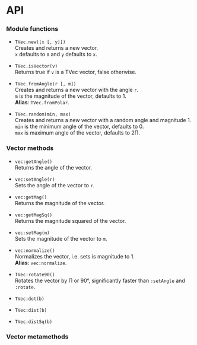 # API
### Module functions
* `TVec.new([x [, y]])` <br/>
Creates and returns a new vector. <br/>
`x` defaults to `0` and `y` defaults to `x`. <br/>

* `TVec.isVector(v)` <br/>
Returns true if `v` is a TVec vector, false otherwise. <br/>

* `TVec.fromAngle(r [, m])` <br/>
Creates and returns a new vector with the angle `r`. <br/>
`m` is the magnitude of the vector, defaults to 1. <br/>
**Alias**: `TVec.fromPolar`. <br/>

* `TVec.random(min, max)` <br/>
Creates and returns a new vector with a random angle and magnitude 1. <br/>
`min` is the minimum angle of the vector, defaults to 0. <br/>
`max` is maximum angle of the vector, defaults to 2Π. <br/>


### Vector methods
* `vec:getAngle()` <br/>
Returns the angle of the vector. <br/>

* `vec:setAngle(r)` <br/>
Sets the angle of the vector to `r`. <br/>

* `vec:getMag()` <br/>
Returns the magnitude of the vector. <br/>

* `vec:getMagSq()` <br/>
Returns the magnitude squared of the vector. <br/>

* `vec:setMag(m)` <br/>
Sets the magnitude of the vector to `m`. <br/>

* `vec:normalize()` <br/>
Normalizes the vector, i.e. sets is magnitude to 1. <br/>
**Alias**: `vec:normalize`. <br/>

* `TVec:rotate90()` <br/>
Rotates the vector by Π or 90°, significantly faster than `:setAngle` and `:rotate`. <br/>

* `TVec:dot(b)` <br/>

* `TVec:dist(b)` <br/>

* `TVec:distSq(b)` <br/>

### Vector metamethods